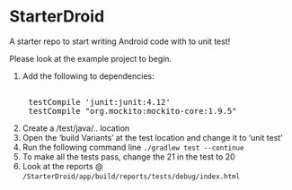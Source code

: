# StarterDroid
A starter repo to start writing Android code with to unit test!

Please look at the example project to begin.

1) Add the following to dependencies:  
<pre> 
    testCompile 'junit:junit:4.12'
    testCompile "org.mockito:mockito-core:1.9.5"
</pre>
2) Create a /test/java/.. location
3) Open the ‘build Variants’ at the test location and change it to ‘unit test’
4) Run the following command line  `./gradlew test --continue`
5) To make all the tests pass, change the 21 in the test to 20
6) Look at the reports @ `/StarterDroid/app/build/reports/tests/debug/index.html`
